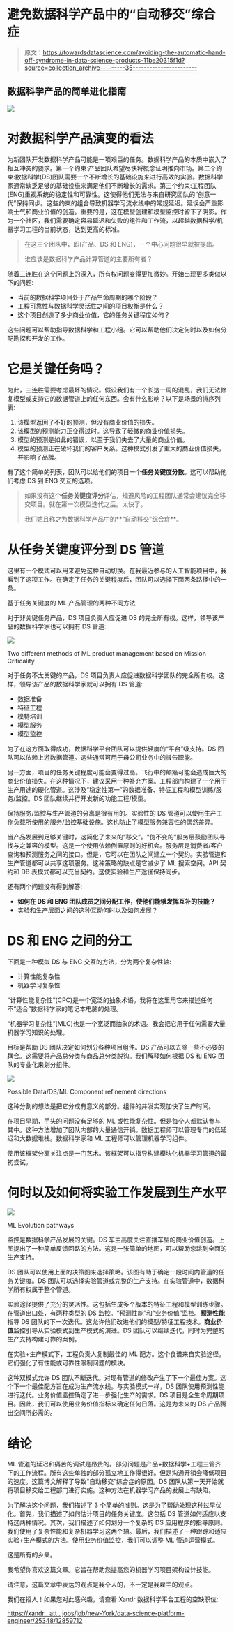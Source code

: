 # 避免数据科学产品中的“自动移交”综合症

> 原文：<https://towardsdatascience.com/avoiding-the-automatic-hand-off-syndrome-in-data-science-products-11be20315f1d?source=collection_archive---------35----------------------->

## 数据科学产品的简单进化指南

![](img/b4dc35b4981ca60874f845796b386f39.png)

# 对数据科学产品演变的看法

为新团队开发数据科学产品可能是一项艰巨的任务。数据科学产品的本质中嵌入了相互冲突的要求。第一个约束:产品团队希望尽快将概念证明推向市场。第二个约束:数据科学(DS)团队需要一个不断增长的基础设施来进行高效的实验。数据科学家通常缺乏足够的基础设施来满足他们不断增长的需求。第三个约束:工程团队(ENG)重视系统的稳定性和可靠性。这使得他们无法与来自研究团队的“创意一代”保持同步。这些约束的组合导致机器学习流水线中的常规延迟。延误会严重影响士气和商业价值的创造。重要的是，这在模型创建和模型监控时留下了阴影。作为一个社区，我们需要确定容易延迟和失败的组件和工作流，以超越数据科学/机器学习工程的当前状态，达到更高的标准。

> 在这三个团队中，即(产品、DS 和 ENG)，一个中心问题很早就被提出。
> 
> 谁应该是数据科学产品计算管道的主要所有者？

随着三连胜在这个问题上的深入，所有权问题变得更加微妙。开始出现更多类似以下的问题:

*   当前的数据科学项目处于产品生命周期的哪个阶段？
*   工程可靠性与数据科学灵活性之间的项目权衡是什么？
*   这个项目创造了多少商业价值，它的任务关键程度如何？

这些问题可以帮助指导数据科学和工程小组。它可以帮助他们决定何时以及如何分配勘探和开发的工作。

# 它是关键任务吗？

为此，三连胜需要考虑最坏的情况。假设我们有一个长达一周的混乱，我们无法修复模型或支持它的数据管道上的任何东西。会有什么影响？以下是场景的排序列表:

1.  该模型返回了不好的预测，但没有商业价值的损失。
2.  该模型的预测能力正变得过时。这导致了轻微的商业价值损失。
3.  模型的预测是如此的错误，以至于我们失去了大量的商业价值。
4.  模型的预测正在破坏我们的客户关系。这种模式引发了重大的商业价值损失，并影响了品牌。

有了这个简单的列表，团队可以给他们的项目一个**任务关键度分数**。这可以帮助他们考虑 DS 到 ENG 交互的选项。

> 如果没有这个**任务关键度评分**评估，规避风险的工程团队通常会建议完全移交项目。就在第一次模型迭代之后。太快了。
> 
> 我们姑且称之为数据科学产品中的**“自动移交”综合症**。

# 从任务关键度评分到 DS 管道

这里有一个模式可以用来避免这种自动切换。在我最近参与的人工智能项目中，我看到了这项工作。在确定了任务的关键程度后，团队可以选择下面两条路径中的一条。

基于任务关键度的 ML 产品管理的两种不同方法

对于非关键任务产品，DS 项目负责人应促进 DS 的完全所有权。这样，领导该产品的数据科学家也可以拥有 DS 管道:

![](img/5f8058364454d795eb203b882f39b032.png)

Two different methods of ML product management based on Mission Criticality

对于任务不太关键的产品，DS 项目负责人应促进数据科学团队的完全所有权。这样，领导该产品的数据科学家就可以拥有 DS 管道:

*   数据准备
*   特征工程
*   模特培训
*   模型服务
*   模型监控

为了在这方面取得成功，数据科学平台团队可以提供轻度的“平台”级支持。DS 团队可以依赖上游数据管道。这些通常可用于母公司业务中的报告职能。

另一方面，项目的任务关键程度可能会变得过高。飞行中的颠簸可能会造成巨大的商业价值损失。在这种情况下，建议采用一种补充方案。工程部门构建了一个用于生产用途的硬化管道。这涉及“稳定性第一”的数据准备、特征工程和模型训练/服务/监控。DS 团队继续并行开发新的功能工程/模型。

保持服务/监控与生产管道的分离是很有用的。实验性的 DS 管道可以使用生产工作负载所使用的服务/监控基础设施。这也防止了模型服务兼容性的偶然差异。

当产品发展到足够关键时，这简化了未来的“移交”。“伪不变的”服务层鼓励团队寻找与之兼容的模型。这是一个使用依赖倒置原则的好机会。服务层是消费者/客户查询和预测服务之间的接口。但是，它可以在团队之间建立一个契约。实验管道和生产管道都可以共享这项服务。这种策略的缺点是它减少了 ML 搜索空间。API 契约和 DB 表模式都可以充当契约。这使实验和生产途径保持同步。

还有两个问题没有得到解答:

*   **如何在 DS 和 ENG 团队成员之间分配工作，使他们能够发挥互补的技能？**
*   实验和生产层面之间的这种互动何时以及如何发展？

# DS 和 ENG 之间的分工

下面是一种模拟 DS 与 ENG 交互的方法，分为两个复杂性轴:

*   计算性能复杂性
*   机器学习复杂性

“计算性能复杂性”(CPC)是一个宽泛的抽象术语。我将在这里用它来描述任何不“适合”数据科学家的笔记本电脑的处理。

“机器学习复杂性”(MLC)也是一个宽泛而抽象的术语。我会把它用于任何需要大量机器学习知识的处理。

目标是帮助 DS 团队决定如何划分各种项目组件。DS 产品可以去除一些不必要的耦合。这需要将产品总分类与商品总分类脱钩。我们解释如何根据 DS 和 ENG 团队的专业化来划分组件。

![](img/bd5659cb8729bef84f16da20fa838548.png)

Possible Data/DS/ML Component refinement directions

这种分割的想法是把它分成有意义的部分。组件的并发实现加快了生产时间。

在项目早期，手头的问题没有足够的 ML 或性能复杂性。但是每个人都默认参与其中。这种方法增加了团队内部的大量通信开销。数据工程师可以管理专门的低延迟和大数据堆栈。数据科学家和 ML 工程师可以管理机器学习组件。

使用该框架分离关注点是一门艺术。该框架可以指导构建模块化机器学习管道的最初尝试。

# **何时以及如何将实验工作发展到生产水平**

![](img/6287e0310898cb691193c4e6513c22fe.png)

ML Evolution pathways

监控是数据科学产品发展的关键。DS 车主高度关注直播车型的商业价值创造。上图提出了一种简单反馈回路的方法。这是一张简单的地图，可以帮助您跳到全面的生产支持。

DS 团队可以使用上面的决策图来选择策略。该图有助于确定一段时间内管道的任务关键度。DS 团队可以选择实验管道或完整的生产支持。在实验管道中，数据科学所有权属于整个管道。

实验途径提供了充分的灵活性。这包括生成多个版本的特征工程和模型训练步骤。在管道出口处，有两种类型的 DS 监控。“预测性能”和“业务价值”监控。**预测性能**指导 DS 团队的下一次迭代。这允许他们改进他们的模型/特征工程技术。**商业价值**监控引导从实验模式到生产模式的演进。DS 团队可以继续迭代，同时为完整的生产支持构建可靠的案例。

在实验+生产模式下，工程负责人复制最佳的 ML 配方。这个食谱来自实验途径。它们强化了有性能或可靠性限制问题的模块。

这种双模式允许 DS 团队不断迭代。对现有管道的修改产生了下一个最佳方案。这个下一个最佳配方旨在成为生产流水线。与实验模式一样，DS 团队使用预测性能进行迭代。业务价值监控确定了进一步强化生产的需求。DS 项目是全生命周期项目。因此，我们可以使用业务价值指标来确定任何日落。这是为未来的 DS 产品腾出空间所必需的。

# **结论**

ML 管道的延迟和痛苦的调试是昂贵的。部分问题是产品+数据科学+工程三管齐下的工作流程。所有这些单独的部分孤立地工作得很好。但是沟通开销会降低项目的速度。这篇博文解释了导致“自动移交”综合症的原因。DS 团队从第一天开始就将项目移交给工程部门进行实施。这种方法在机器学习产品的发展上有缺陷。

为了解决这个问题，我们描述了 3 个简单的准则。这是为了帮助处理这种过早优化。首先，我们描述了如何估计项目的任务关键度。这包括 DS 管道如何适应以支持这两种情况。其次，我们描述了如何划分一个复杂的 DS 应用程序的指导原则。我们使用了复杂性能和复杂机器学习这两个轴。最后，我们描述了一种跟踪和适应实验+生产模式的方法。使用业务价值监控，我们可以调整 ML 管道运营模式。

这是所有的乡亲。

我希望你喜欢这篇文章。它旨在帮助您提高您的机器学习项目架构设计技能。

请注意，这篇文章中表达的观点是我个人的，不一定是我雇主的观点。

我们在招人！如果您对此感兴趣，请查看 Xandr 数据科学平台工程的空缺职位:

[https://xandr . att . jobs/job/new-York/data-science-platform-engineer/25348/12859712](https://xandr.att.jobs/job/new-york/data-science-platform-engineer/25348/12859712)